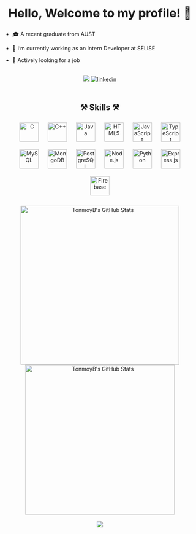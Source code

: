 ## <div align="center"><h2>Hello, Welcome to my profile! 👋</h2> </div>  
  

- 🎓 A recent graduate from AUST  
  

- 💼 I’m currently working as an Intern Developer at SELISE  
  

- 🔎 Actively looking for a job  
  

<br/>  

<div align="center">
<a href="mailto:tonmoybtonoy13@gmail.com">
<img src="https://img.shields.io/badge/Gmail-333333?style=for-the-badge&logo=gmail&logoColor=red" />
</a>
<a href="https://www.linkedin.com/in/tonmoy-banik-tonoy/" target="_blank">
<img src=https://img.shields.io/badge/linkedin-%231E77B5.svg?&style=for-the-badge&logo=linkedin&logoColor=white alt=linkedin style="margin-bottom: 5px;" />
</a>  
</div>
<br/> 


<div align="center">  
<h2 align="center"> ⚒️ Skills ⚒️ </h2>
<a href="https://www.cprogramming.com/" target="_blank"><img style="margin: 10px" src="https://profilinator.rishav.dev/skills-assets/c-original.svg" alt="C" height="50" /></a>  
<a href="https://www.cplusplus.com/" target="_blank"><img style="margin: 10px" src="https://profilinator.rishav.dev/skills-assets/cplusplus-original.svg" alt="C++" height="50" /></a>  
<a href="https://www.java.com/" target="_blank"><img style="margin: 10px" src="https://profilinator.rishav.dev/skills-assets/java-original-wordmark.svg" alt="Java" height="50" /></a>  
<a href="https://en.wikipedia.org/wiki/HTML5" target="_blank"><img style="margin: 10px" src="https://profilinator.rishav.dev/skills-assets/html5-original-wordmark.svg" alt="HTML5" height="50" /></a>  
<a href="https://www.javascript.com/" target="_blank"><img style="margin: 10px" src="https://profilinator.rishav.dev/skills-assets/javascript-original.svg" alt="JavaScript" height="50" /></a>  
<a href="https://www.typescriptlang.org/" target="_blank"><img style="margin: 10px" src="https://profilinator.rishav.dev/skills-assets/typescript-original.svg" alt="TypeScript" height="50" /></a>  
<a href="https://www.mysql.com/" target="_blank"><img style="margin: 10px" src="https://profilinator.rishav.dev/skills-assets/mysql-original-wordmark.svg" alt="MySQL" height="50" /></a>  
<a href="https://www.mongodb.com/" target="_blank"><img style="margin: 10px" src="https://profilinator.rishav.dev/skills-assets/mongodb-original-wordmark.svg" alt="MongoDB" height="50" /></a>  
<a href="https://www.postgresql.org/" target="_blank"><img style="margin: 10px" src="https://profilinator.rishav.dev/skills-assets/postgresql-original-wordmark.svg" alt="PostgreSQL" height="50" /></a>  
<a href="https://nodejs.org/" target="_blank"><img style="margin: 10px" src="https://profilinator.rishav.dev/skills-assets/nodejs-original-wordmark.svg" alt="Node.js" height="50" /></a>  
<a href="https://www.python.org/" target="_blank"><img style="margin: 10px" src="https://profilinator.rishav.dev/skills-assets/python-original.svg" alt="Python" height="50" /></a>  
<a href="https://expressjs.com/" target="_blank"><img style="margin: 10px" src="https://profilinator.rishav.dev/skills-assets/express-original-wordmark.svg" alt="Express.js" height="50" /></a>  
<a href="https://firebase.google.com/" target="_blank"><img style="margin: 10px" src="https://profilinator.rishav.dev/skills-assets/firebase.png" alt="Firebase" height="50" /></a>    
</div>  

<br/>  

<div align=center>
  <img width=414 src="https://github-readme-streak-stats.herokuapp.com/?user=TonmoyB&theme=dark&hide_border=false" alt="TonmoyB's GitHub Stats"/>
  <img width=390 src="https://github-readme-stats.vercel.app/api?username=TonmoyB&theme=dark&show_icons=true&hide_border=false&count_private=true" alt="TonmoyB's GitHub Stats" />
</div>
  
<br/>  
<div align="center">
<img src="https://komarev.com/ghpvc/?username=TonmoyB&&style=flat-square" align="center" />
</div>  
